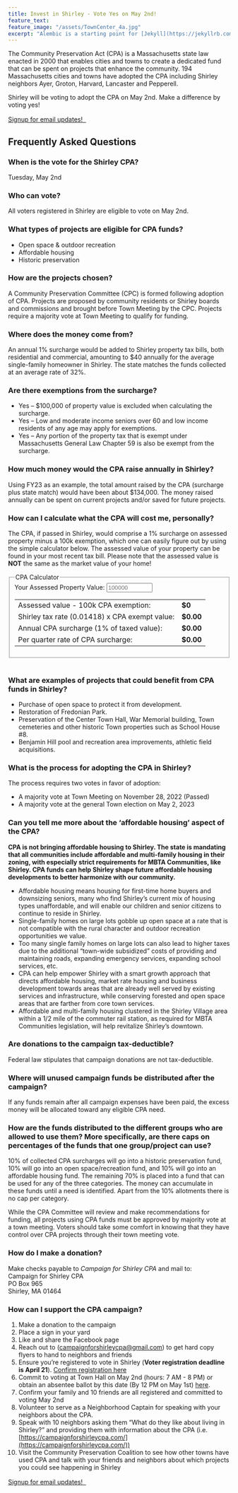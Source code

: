 ```yaml
---
title: Invest in Shirley - Vote Yes on May 2nd!
feature_text: 
feature_image: "/assets/TownCenter_4a.jpg"
excerpt: "Alembic is a starting point for [Jekyll](https://jekyllrb.com/) projects. Rather than starting from scratch, this boilerplate is designed to get the ball rolling immediately. Install it, configure it, tweak it, push it."
---
```


The Community Preservation Act (CPA) is a Massachusetts state law enacted in 2000 that enables cities and towns to create a dedicated fund that can be spent on projects that enhance the community. 194 Massachusetts cities and towns have adopted the CPA including Shirley neighbors Ayer, Groton, Harvard, Lancaster and Pepperell.

Shirley will be voting to adopt the CPA on May 2nd. Make a difference by voting yes!

<a class="button" href="#ccblock" onclick="document.getElementById('ccblock').style.display = 'block';">Signup for email updates!&nbsp; <svg width="16" height="16" class="icon  icon--email" role="img" alt="email"><title>email</title><use xlink:href="#email" fill="CurrentColor"></use></svg>
</a>

## Frequently Asked Questions

### When is the vote for the Shirley CPA?

Tuesday, May 2nd

### Who can vote?

All voters registered in Shirley are eligible to vote on May 2nd. 

### What types of projects are eligible for CPA funds?

 - Open space & outdoor recreation
 - Affordable housing
 - Historic preservation

### How are the projects chosen?

A Community Preservation Committee (CPC) is formed following adoption of CPA. Projects are proposed by community residents or Shirley boards and commissions and brought before Town Meeting by the CPC. Projects require a majority vote at Town Meeting to qualify for funding.

### Where does the money come from?

An annual 1% surcharge would be added to Shirley property tax bills, both residential and commercial, amounting to $40 annually for the average single-family homeowner in Shirley. The state matches the funds collected at an average rate of 32%.

### Are there exemptions from the surcharge?

 - Yes – $100,000 of property value is excluded when calculating the surcharge.
 - Yes – Low and moderate income seniors over 60 and low income residents of any age may apply for exemptions.
 - Yes – Any portion of the property tax that is exempt under Massachusetts General Law Chapter 59 is also be exempt from the surcharge.

### How much money would the CPA raise annually in Shirley?

Using FY23 as an example, the total amount raised by the CPA (surcharge plus state match) would have been about $134,000. The money raised annually can be spent on current projects and/or saved for future projects.

### How can I calculate what the CPA will cost me, personally?

The CPA, if passed in Shirley, would comprise a 1% surcharge on assessed property minus a 100k exemption, which one can easily figure out by using the simple calculator below. The assessed value of your property can be found in your most recent tax bill. Please note that the assessed value is **NOT** the same as the market value of your home!

<fieldset class="fieldset form__fieldset">
<legend class="legend form__legend">CPA Calculator</legend>
<label class="label" for="assessed-value">Your Assessed Property Value:</label>
<input class="input" id="assessed-value" type="number" name="value" value="" placeholder="100000" required="required" min="0" max="20000000" />
<table>
    <tr>
        <td>Assessed value - 100k CPA exemption:</td>
        <td style="font-weight: bold;" id="minus-exemption">$0</td>
    </tr>
    <tr>
        <td id="taxed-value-description">Shirley tax rate (0.01418) x CPA exempt value:</td>
        <td style="font-weight: bold;" id="taxed-value">$0.00</td>
    </tr>
    <tr>
        <td id="annual-surcharge-description">Annual CPA surcharge (1% of taxed value):</td>
        <td style="font-weight: bold;" id="annual-surcharge">$0.00</td>
    </tr>
    <tr>
        <td>Per quarter rate of CPA surcharge:</td>
        <td style="font-weight: bold;" id="quarterly-surcharge">$0.00</td>
    </tr>
</table>
</fieldset>
<script>

document.getElementById('assessed-value').addEventListener('input', function(evt){

    var assessedValue = evt.target.value;

    //Force it to zero if less than zero or not a number
    if(isNaN(assessedValue) || assessedValue < 0){
        assessedValue = 0;
    }

    var exemptValue = assessedValue - 100000;
    if(exemptValue < 0){
        exemptValue = 0;
    }

    var taxedValue = (0.01418 * exemptValue).toFixed(2);
    var annualSurcharge = (0.01 * taxedValue).toFixed(2);
    var quarterlySurcharge = (annualSurcharge / 4).toFixed(2);

    document.getElementById("minus-exemption").innerHTML = "$" + exemptValue.toLocaleString("en-US");
    document.getElementById("taxed-value-description").innerHTML = "Shirley tax rate (0.01418) x $" + exemptValue.toLocaleString("en-US") + ":";
    document.getElementById("taxed-value").innerHTML = "$" + taxedValue;
    document.getElementById("annual-surcharge-description").innerHTML = "Annual CPA surcharge (1% of $" + taxedValue + "):";
    document.getElementById("annual-surcharge").innerHTML = "$" + annualSurcharge;
    document.getElementById("quarterly-surcharge").innerHTML = "$" + quarterlySurcharge;
});

</script>
<br>

<!-- (Your annual tax amount  x  1%) - $14. ($100,000 exemption at tax rate of $14.18 per $1000)

As an example, if a tax bill is $6,800, the surcharge will be $68-$14 = $54. or $13.50 a quarter. -->

### What are examples of projects that could benefit from CPA funds in Shirley?

 - Purchase of open space to protect it from development.
 - Restoration of Fredonian Park.
 - Preservation of the Center Town Hall, War Memorial building, Town cemeteries and other historic Town properties such as School House #8.
 - Benjamin Hill pool and recreation area improvements, athletic field acquisitions.

### What is the process for adopting the CPA in Shirley?

The process requires two votes in favor of adoption:
 - A majority vote at Town Meeting on November 28, 2022 (Passed)
 - A majority vote at the general Town election on May 2, 2023

### Can you tell me more about the ‘affordable housing’ aspect of the CPA?

**CPA is not bringing affordable housing to Shirley. The state is mandating that all communities include affordable and multi-family housing in their zoning, with especially strict requirements for MBTA Communities, like Shirley. CPA funds can help Shirley shape future affordable housing developments to better harmonize with our community.**

 - Affordable housing means housing for first-time home buyers and downsizing seniors, many who find Shirley’s current mix of housing types unaffordable, and will enable our children and senior citizens to continue to reside in Shirley.
 - Single-family homes on large lots gobble up open space at a rate that is not compatible with the rural character and outdoor recreation opportunities we value.
 - Too many single family homes on large lots can also lead to higher taxes due to the additional “town-wide subsidized” costs of providing and maintaining roads, expanding emergency services, expanding school services, etc. 
 - CPA can help empower Shirley with a smart growth approach that directs affordable housing, market rate housing and business development towards areas that are already well served by existing services and infrastructure, while conserving forested and open space areas that are farther from core town services. 
 - Affordable and multi-family housing clustered in the Shirley Village area within a 1/2 mile of the commuter rail station, as required for MBTA Communities legislation, will help revitalize Shirley’s downtown.

### Are donations to the campaign tax-deductible?

Federal law stipulates that campaign donations are not tax-deductible.

### Where will unused campaign funds be distributed after the campaign?

If any funds remain after all campaign expenses have been paid, the excess money will be allocated toward any eligible CPA need.

### How are the funds distributed to the different groups who are allowed to use them? More specifically, are there caps on percentages of the funds that one group/project can use?

10% of collected CPA surcharges will go into a historic preservation fund, 10% will go into an open space/recreation fund, and 10% will go into an affordable housing fund. The remaining 70% is placed into a fund that can be used for any of the three categories. The money can accumulate in these funds until a need is identified.  Apart from the 10% allotments there is no cap per category.

While the CPA Committee will review and make recommendations for funding, all projects using CPA funds must be approved by majority vote at a town meeting. Voters should take some comfort in knowing that they have control over CPA projects through their town meeting vote.

### How do I make a donation?

Make checks payable to *Campaign for Shirley CPA* and mail to:<br>
Campaign for Shirley CPA<br>
PO Box 965<br>
Shirley, MA  01464

### How can I support the CPA campaign?

1. Make a donation to the campaign 
2. Place a sign in your yard 
3. Like and share the Facebook page 
4. Reach out to (campaignforshirleycpa@gmail.com) to get hard copy flyers to hand to neighbors and friends
5. Ensure you’re registered to vote in Shirley (<b>Voter registration deadline is April 21</b>). [Confirm registration here](https://www.sec.state.ma.us/VoterRegistrationSearch/MyVoterRegStatus.aspx)
6. Commit to voting at Town Hall on May 2nd (hours: 7 AM - 8 PM) or obtain an absentee ballot by this date (By 12 PM on May 1st) [here](https://www.sec.state.ma.us/divisions/elections/languages/absentee-ballot-applications.htm).
7. Confirm your family and 10 friends are all registered and committed to voting May 2nd
8. Volunteer to serve as a Neighborhood Captain for speaking with your neighbors about the CPA.
9. Speak with 10 neighbors asking them “What do they like about living in Shirley?” and providing them with information about the CPA (i.e. [https://campaignforshirleycpa.com/](https://campaignforshirleycpa.com/))
10. Visit the Community Preservation Coalition to see how other towns have used CPA and talk with your friends and neighbors about which projects you could see happening in Shirley


<a class="button" href="#ccblock" onclick="document.getElementById('ccblock').style.display = 'block';">Signup for email updates!&nbsp; <svg width="16" height="16" class="icon  icon--email" role="img" alt="email"><title>email</title><use xlink:href="#email" fill="CurrentColor"></use></svg>
</a>


<div id="ccblock" style="display: none;">
<!-- Begin Constant Contact Active Forms -->
<script> var _ctct_m = "68e7b8c9c897d6b88692b97e7ffd0ea7"; </script>
<script id="signupScript" src="//static.ctctcdn.com/js/signup-form-widget/current/signup-form-widget.min.js" async defer></script>
<!-- End Constant Contact Active Forms -->
<!-- Begin Constant Contact Inline Form Code -->
<div class="ctct-inline-form" data-form-id="aebf5ed6-fb45-4081-9ac0-f4b6cf8a92a9"></div>
<!-- End Constant Contact Inline Form Code -->
</div>
